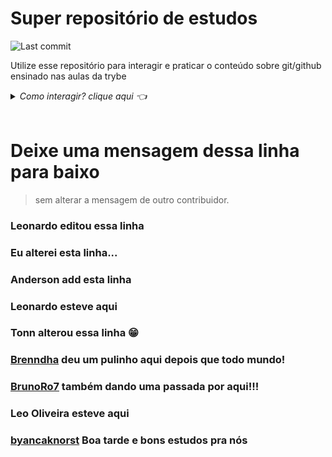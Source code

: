 # Super repositório de estudos

<img alt="Last commit" src="https://img.shields.io/github/last-commit/srtonn/superrepositoriodeestudo" /><br>

Utilize esse repositório para interagir e praticar o conteúdo sobre git/github ensinado nas aulas da trybe

<details>
  <summary> <i>Como interagir? clique aqui 👈</i> </summary><br/>

  Solicite o acesso ao repositório me enviando uma mensagem no slack(Tonn - Turma XP - Tribo B)

  ## Clone o repositório
  ```sh
    git clone https://github.com/SrTonn/SuperRepositorioDeEstudo
  ```

  ## Acesse a pasta do projeto
  ```bash
    cd SuperRepositorioDeEstudo
  ```

  ## Crie uma branch sua seguindo ao padrão *devNome*
  ```sh
    git checkout -b devNome
  ```

  ## Use sua criatividade, edite o que quiser com a conciência que é um repositório público podendo ser acessado por qualquer pessoa.

  ## Verifique o status dos arquivos modificados
  ```sh
  git status
  ```
  ## adicione as modificações ao stage
  ```sh
  git add .
  ```
  ### ou
  ```sh
  git add <nomeDoArquivo>
  ```

  ## Faça o commit

  ```sh
  git commit -m "Mensagem do commit"
  ```
  ## Empurre os commits para o repositório remoto

  ```sh
  git push origin devNome
  ```
  ## Vá ao [github](https://github.com/SrTonn/SuperRepositorioDeEstudo), vá até a aba pull request, abra um pull request e aguarde a avaliação de outro membro. Ao menos 2 membros tem que aceitar sua modificação.

</details><br />

# Deixe uma mensagem dessa linha para baixo
>sem alterar a mensagem de outro contribuidor.

### Leonardo editou essa linha

### Eu alterei esta linha...

### Anderson add esta linha

### Leonardo esteve aqui

### Tonn alterou essa linha 😁

### [Brenndha](https://www.linkedin.com/in/brenndhacabral/) deu um pulinho aqui depois que todo mundo!

### [BrunoRo7](https://github.com/brunoro7) também dando uma passada por aqui!!!

### Leo Oliveira esteve aqui

### [byancaknorst](https://www.linkedin.com/in/byancaknorst/) Boa tarde e bons estudos pra nós